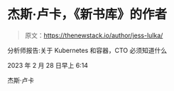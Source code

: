 # 杰斯·卢卡，《新书库》的作者

> 原文：<https://thenewstack.io/author/jess-lulka/>

分析师报告:关于 Kubernetes 和容器，CTO 必须知道什么

2023 年 2 月 28 日早上 6:14

杰斯·卢卡